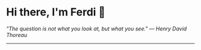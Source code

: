 <h1>Hi there, I'm Ferdi 👋</h1>

<p><em>
  "The question is not what you look at, but what you see." — Henry David Thoreau
</em></p>

---
